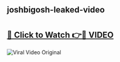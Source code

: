 ## joshbigosh-leaked-video 

# <h2><a href="http://freeplayer.one?title=joshbigosh-leaked-video&ref=21J">🔗 Click to Watch 👉🔴 VIDEO</a></h2>

<a href="http://freeplayer.one?title=joshbigosh-leaked-video&ref=21J" rel="nofollow" data-target="animated-image.originalLink"><img src="https://i.ibb.co.com/xMMVF88/686577567.gif" alt="Viral Video Original" style="max-width: 100%; display: inline-block;" data-target="animated-image.originalImage"></a>

